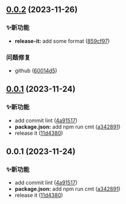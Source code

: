 

## [0.0.2](https://github.com/mackxu/changelog/compare/0.0.1...v0.0.2) (2023-11-26)


### ✨新功能

* **release-it:** add some format ([859cf97](https://github.com/mackxu/changelog/commit/859cf975d7a71d816d516eb74e6836bf6a3f0a13))


###  问题修复

* github ([60014d5](https://github.com/mackxu/changelog/commit/60014d5a1fd27b7e74d8ab0490b2da855af9c19b))

## [0.0.1](https://github.com/mackxu/changelog/compare/a34289105e8eef3091163d55b215516728deefec...0.0.1) (2023-11-24)


### ✨新功能

* add commit lint ([4a91517](https://github.com/mackxu/changelog/commit/4a91517cbf4da89a1e496537eacf0179b8eca9de))
* **package.json:** add npm run cmt ([a342891](https://github.com/mackxu/changelog/commit/a34289105e8eef3091163d55b215516728deefec))
* release it ([11d4380](https://github.com/mackxu/changelog/commit/11d43801b70a5337a8716dfae082c92475a26aff))

## 0.0.1 (2023-11-24)


### ✨新功能

* add commit lint ([4a91517](https://github.com/mackxu/changelog/commit/4a91517cbf4da89a1e496537eacf0179b8eca9de))
* **package.json:** add npm run cmt ([a342891](https://github.com/mackxu/changelog/commit/a34289105e8eef3091163d55b215516728deefec))
* release it ([11d4380](https://github.com/mackxu/changelog/commit/11d43801b70a5337a8716dfae082c92475a26aff))
